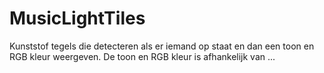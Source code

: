 # MusicLightTiles
Kunststof tegels die detecteren als er iemand op staat en dan een toon en RGB kleur weergeven.  De toon en RGB kleur is afhankelijk van ...

